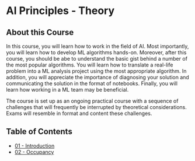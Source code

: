 # AI Principles - Theory

## About this Course

In this course, you will learn how to work in the field of AI. Most importantly, you will learn how to develop ML algorithms hands-on. Moreover, after this course, you should be abe to understand the basic gist behind a number of the most popular algorithms. You will learn how to translate a real-life problem into a ML analysis project using the most appropriate algorithm. In addition, you will appreciate the importance of diagnosing your solution and communicating the solution in the format of notebooks. Finally, you will learn how working in a ML team may be beneficial.

The course is set up as an ongoing practical course with a sequence of challenges that will frequently be interrupted by theoretical considerations. Exams will resemble in format and content these challenges.

## Table of Contents

- [01 - Introduction](AI_Principles_01_Introduction.md)
- [02 - Occupancy](AI_Principles_02_Occupancy.md)
